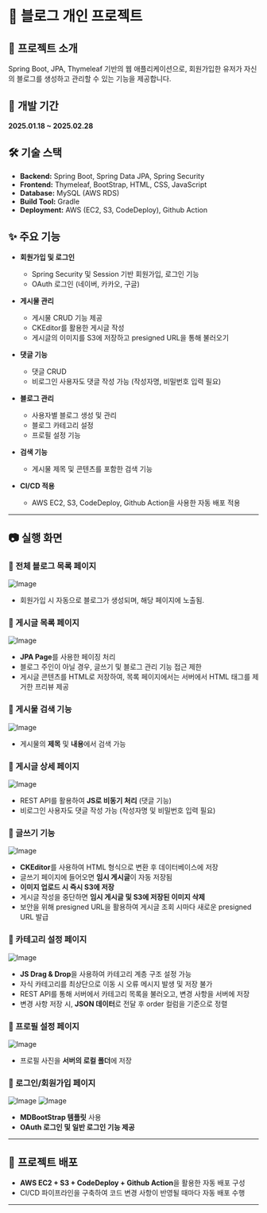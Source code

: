 # 📌 블로그 개인 프로젝트

## 📝 프로젝트 소개
Spring Boot, JPA, Thymeleaf 기반의 웹 애플리케이션으로, 회원가입한 유저가 자신의 블로그를 생성하고 관리할 수 있는 기능을 제공합니다.

## 📅 개발 기간
**2025.01.18 ~ 2025.02.28**

## 🛠 기술 스택
- **Backend:** Spring Boot, Spring Data JPA, Spring Security  
- **Frontend:** Thymeleaf, BootStrap, HTML, CSS, JavaScript 
- **Database:** MySQL (AWS RDS)  
- **Build Tool:** Gradle  
- **Deployment:** AWS (EC2, S3, CodeDeploy), Github Action  

## ✨ 주요 기능
- **회원가입 및 로그인**  
  - Spring Security 및 Session 기반 회원가입, 로그인 기능
  - OAuth 로그인 (네이버, 카카오, 구글)

- **게시물 관리**  
  - 게시물 CRUD 기능 제공
  - CKEditor를 활용한 게시글 작성
  - 게시글의 이미지를 S3에 저장하고 presigned URL을 통해 불러오기

- **댓글 기능**  
  - 댓글 CRUD
  - 비로그인 사용자도 댓글 작성 가능 (작성자명, 비밀번호 입력 필요)

- **블로그 관리**  
  - 사용자별 블로그 생성 및 관리
  - 블로그 카테고리 설정
  - 프로필 설정 기능

- **검색 기능**  
  - 게시물 제목 및 콘텐츠를 포함한 검색 기능

- **CI/CD 적용**  
  - AWS EC2, S3, CodeDeploy, Github Action을 사용한 자동 배포 적용

---

## 📷 실행 화면
### 🔹 전체 블로그 목록 페이지
![Image](https://github.com/user-attachments/assets/f75f96f1-179f-4f24-a331-d8a2afe96d2f)
- 회원가입 시 자동으로 블로그가 생성되며, 해당 페이지에 노출됨.

### 🔹 게시글 목록 페이지
![Image](https://github.com/user-attachments/assets/add6a587-a790-4d78-9b61-190a00c0b308)
- **JPA Page**를 사용한 페이징 처리
- 블로그 주인이 아닐 경우, 글쓰기 및 블로그 관리 기능 접근 제한
- 게시글 콘텐츠를 HTML로 저장하여, 목록 페이지에서는 서버에서 HTML 태그를 제거한 프리뷰 제공

### 🔹 게시물 검색 기능
![Image](https://github.com/user-attachments/assets/2abd7ab4-a027-4f83-a08b-d7263455ae60)
- 게시물의 **제목** 및 **내용**에서 검색 가능

### 🔹 게시글 상세 페이지
![Image](https://github.com/user-attachments/assets/06e9214d-f732-4db1-a6fe-89bdde1bbdd3)
- REST API를 활용하여 **JS로 비동기 처리** (댓글 기능)
- 비로그인 사용자도 댓글 작성 가능 (작성자명 및 비밀번호 입력 필요)

### 🔹 글쓰기 기능
![Image](https://github.com/user-attachments/assets/e6b0c1c6-eb39-477b-96a7-7f3b42134964)
- **CKEditor**를 사용하여 HTML 형식으로 변환 후 데이터베이스에 저장
- 글쓰기 페이지에 들어오면 **임시 게시글**이 자동 저장됨
- **이미지 업로드 시 즉시 S3에 저장**
- 게시글 작성을 중단하면 **임시 게시글 및 S3에 저장된 이미지 삭제**
- 보안을 위해 presigned URL을 활용하여 게시글 조회 시마다 새로운 presigned URL 발급

### 🔹 카테고리 설정 페이지
![Image](https://github.com/user-attachments/assets/e4912d17-6234-45d0-ba2b-f5e1ad2b0124)
- **JS Drag & Drop**을 사용하여 카테고리 계층 구조 설정 가능
- 자식 카테고리를 최상단으로 이동 시 오류 메시지 발생 및 저장 불가
- REST API를 통해 서버에서 카테고리 목록을 불러오고, 변경 사항을 서버에 저장
- 변경 사항 저장 시, **JSON 데이터**로 전달 후 order 컬럼을 기준으로 정렬

### 🔹 프로필 설정 페이지
![Image](https://github.com/user-attachments/assets/d5946ed4-e79a-4dec-8b48-a8a7c3996916)
- 프로필 사진을 **서버의 로컬 폴더**에 저장

### 🔹 로그인/회원가입 페이지
![Image](https://github.com/user-attachments/assets/abb60fb4-4c02-440e-b12b-780dd2830da8)
![Image](https://github.com/user-attachments/assets/a921c445-b0f0-4224-91e7-7149272b18c3)
- **MDBootStrap 템플릿** 사용
- **OAuth 로그인 및 일반 로그인 기능 제공**

---

## 🚀 프로젝트 배포
- **AWS EC2 + S3 + CodeDeploy + Github Action**을 활용한 자동 배포 구성
- CI/CD 파이프라인을 구축하여 코드 변경 사항이 반영될 때마다 자동 배포 수행

---
